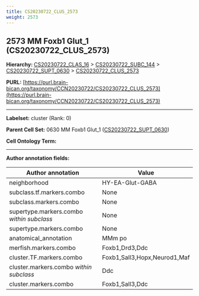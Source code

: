```yaml
---
title: CS20230722_CLUS_2573
weight: 2573
---
```

## 2573 MM Foxb1 Glut_1 (CS20230722_CLUS_2573)
<b>Hierarchy: </b>
[CS20230722_CLAS_16](../CS20230722_CLAS_16) >
[CS20230722_SUBC_144](../CS20230722_SUBC_144) >
[CS20230722_SUPT_0630](../CS20230722_SUPT_0630) >
[CS20230722_CLUS_2573](../CS20230722_CLUS_2573)

**PURL:** [https://purl.brain-bican.org/taxonomy/CCN20230722/CS20230722_CLUS_2573](https://purl.brain-bican.org/taxonomy/CCN20230722/CS20230722_CLUS_2573)

---


**Labelset:** cluster (Rank: 0)

**Parent Cell Set:** 0630 MM Foxb1 Glut_1 ([CS20230722_SUPT_0630](../CS20230722_SUPT_0630))



**Cell Ontology Term:** 

[MARKER GENES.]: #


---

[TRANSFERRED ANNOTATIONS.]: #


[AUTHOR ANNOTATION FIELDS.]: #


**Author annotation fields:**

| Author annotation | Value |
|-------------------|-------|
|neighborhood|HY-EA-Glut-GABA|
|subclass.tf.markers.combo|None|
|subclass.markers.combo|None|
|supertype.markers.combo _within subclass_|None|
|supertype.markers.combo|None|
|anatomical_annotation|MMm po|
|merfish.markers.combo|Foxb1,Drd3,Ddc|
|cluster.TF.markers.combo|Foxb1,Sall3,Hopx,Neurod1,Maf|
|cluster.markers.combo _within subclass_|Ddc|
|cluster.markers.combo|Foxb1,Sall3,Ddc|
